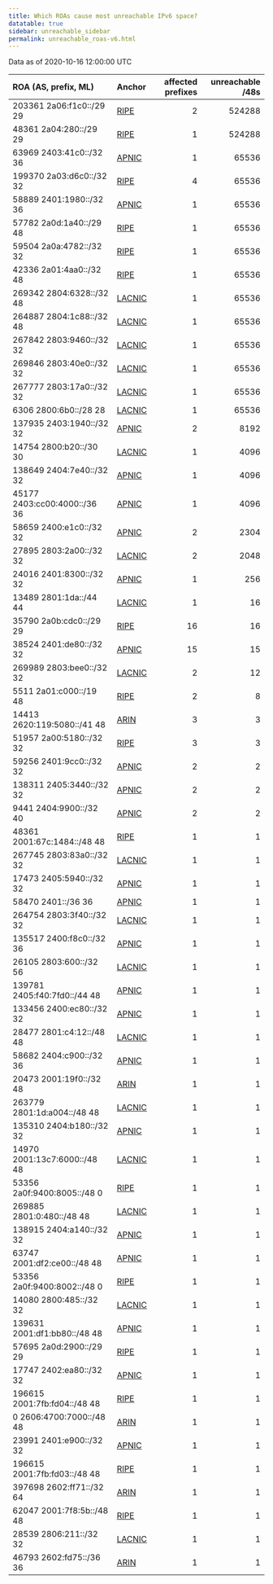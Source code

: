 ```yaml
---
title: Which ROAs cause most unreachable IPv6 space?
datatable: true
sidebar: unreachable_sidebar
permalink: unreachable_roas-v6.html
---
```


Data as of 2020-10-16 12:00:00 UTC


<div class="datatable-begin"></div>

| ROA (AS, prefix, ML)         | Anchor                                         |   affected prefixes |   unreachable /48s |
|:-----------------------------|:-----------------------------------------------|--------------------:|-------------------:|
| 203361 2a06:f1c0::/29 29     | [RIPE](unreachable_RIPE_NCC_RPKI_Root-v6.html) |                   2 |             524288 |
| 48361 2a04:280::/29 29       | [RIPE](unreachable_RIPE_NCC_RPKI_Root-v6.html) |                   1 |             524288 |
| 63969 2403:41c0::/32 36      | [APNIC](unreachable_APNIC_RPKI_Root-v6.html)   |                   1 |              65536 |
| 199370 2a03:d6c0::/32 32     | [RIPE](unreachable_RIPE_NCC_RPKI_Root-v6.html) |                   4 |              65536 |
| 58889 2401:1980::/32 36      | [APNIC](unreachable_APNIC_RPKI_Root-v6.html)   |                   1 |              65536 |
| 57782 2a0d:1a40::/29 48      | [RIPE](unreachable_RIPE_NCC_RPKI_Root-v6.html) |                   1 |              65536 |
| 59504 2a0a:4782::/32 32      | [RIPE](unreachable_RIPE_NCC_RPKI_Root-v6.html) |                   1 |              65536 |
| 42336 2a01:4aa0::/32 48      | [RIPE](unreachable_RIPE_NCC_RPKI_Root-v6.html) |                   1 |              65536 |
| 269342 2804:6328::/32 48     | [LACNIC](unreachable_LACNIC_RPKI_Root-v6.html) |                   1 |              65536 |
| 264887 2804:1c88::/32 48     | [LACNIC](unreachable_LACNIC_RPKI_Root-v6.html) |                   1 |              65536 |
| 267842 2803:9460::/32 32     | [LACNIC](unreachable_LACNIC_RPKI_Root-v6.html) |                   1 |              65536 |
| 269846 2803:40e0::/32 32     | [LACNIC](unreachable_LACNIC_RPKI_Root-v6.html) |                   1 |              65536 |
| 267777 2803:17a0::/32 32     | [LACNIC](unreachable_LACNIC_RPKI_Root-v6.html) |                   1 |              65536 |
| 6306 2800:6b0::/28 28        | [LACNIC](unreachable_LACNIC_RPKI_Root-v6.html) |                   1 |              65536 |
| 137935 2403:1940::/32 32     | [APNIC](unreachable_APNIC_RPKI_Root-v6.html)   |                   2 |               8192 |
| 14754 2800:b20::/30 30       | [LACNIC](unreachable_LACNIC_RPKI_Root-v6.html) |                   1 |               4096 |
| 138649 2404:7e40::/32 32     | [APNIC](unreachable_APNIC_RPKI_Root-v6.html)   |                   1 |               4096 |
| 45177 2403:cc00:4000::/36 36 | [APNIC](unreachable_APNIC_RPKI_Root-v6.html)   |                   1 |               4096 |
| 58659 2400:e1c0::/32 32      | [APNIC](unreachable_APNIC_RPKI_Root-v6.html)   |                   2 |               2304 |
| 27895 2803:2a00::/32 32      | [LACNIC](unreachable_LACNIC_RPKI_Root-v6.html) |                   2 |               2048 |
| 24016 2401:8300::/32 32      | [APNIC](unreachable_APNIC_RPKI_Root-v6.html)   |                   1 |                256 |
| 13489 2801:1da::/44 44       | [LACNIC](unreachable_LACNIC_RPKI_Root-v6.html) |                   1 |                 16 |
| 35790 2a0b:cdc0::/29 29      | [RIPE](unreachable_RIPE_NCC_RPKI_Root-v6.html) |                  16 |                 16 |
| 38524 2401:de80::/32 32      | [APNIC](unreachable_APNIC_RPKI_Root-v6.html)   |                  15 |                 15 |
| 269989 2803:bee0::/32 32     | [LACNIC](unreachable_LACNIC_RPKI_Root-v6.html) |                   2 |                 12 |
| 5511 2a01:c000::/19 48       | [RIPE](unreachable_RIPE_NCC_RPKI_Root-v6.html) |                   2 |                  8 |
| 14413 2620:119:5080::/41 48  | [ARIN](unreachable_ARIN-v6.html)               |                   3 |                  3 |
| 51957 2a00:5180::/32 32      | [RIPE](unreachable_RIPE_NCC_RPKI_Root-v6.html) |                   3 |                  3 |
| 59256 2401:9cc0::/32 32      | [APNIC](unreachable_APNIC_RPKI_Root-v6.html)   |                   2 |                  2 |
| 138311 2405:3440::/32 32     | [APNIC](unreachable_APNIC_RPKI_Root-v6.html)   |                   2 |                  2 |
| 9441 2404:9900::/32 40       | [APNIC](unreachable_APNIC_RPKI_Root-v6.html)   |                   2 |                  2 |
| 48361 2001:67c:1484::/48 48  | [RIPE](unreachable_RIPE_NCC_RPKI_Root-v6.html) |                   1 |                  1 |
| 267745 2803:83a0::/32 32     | [LACNIC](unreachable_LACNIC_RPKI_Root-v6.html) |                   1 |                  1 |
| 17473 2405:5940::/32 32      | [APNIC](unreachable_APNIC_RPKI_Root-v6.html)   |                   1 |                  1 |
| 58470 2401::/36 36           | [APNIC](unreachable_APNIC_RPKI_Root-v6.html)   |                   1 |                  1 |
| 264754 2803:3f40::/32 32     | [LACNIC](unreachable_LACNIC_RPKI_Root-v6.html) |                   1 |                  1 |
| 135517 2400:f8c0::/32 36     | [APNIC](unreachable_APNIC_RPKI_Root-v6.html)   |                   1 |                  1 |
| 26105 2803:600::/32 56       | [LACNIC](unreachable_LACNIC_RPKI_Root-v6.html) |                   1 |                  1 |
| 139781 2405:f40:7fd0::/44 48 | [APNIC](unreachable_APNIC_RPKI_Root-v6.html)   |                   1 |                  1 |
| 133456 2400:ec80::/32 32     | [APNIC](unreachable_APNIC_RPKI_Root-v6.html)   |                   1 |                  1 |
| 28477 2801:c4:12::/48 48     | [LACNIC](unreachable_LACNIC_RPKI_Root-v6.html) |                   1 |                  1 |
| 58682 2404:c900::/32 36      | [APNIC](unreachable_APNIC_RPKI_Root-v6.html)   |                   1 |                  1 |
| 20473 2001:19f0::/32 48      | [ARIN](unreachable_ARIN-v6.html)               |                   1 |                  1 |
| 263779 2801:1d:a004::/48 48  | [LACNIC](unreachable_LACNIC_RPKI_Root-v6.html) |                   1 |                  1 |
| 135310 2404:b180::/32 32     | [APNIC](unreachable_APNIC_RPKI_Root-v6.html)   |                   1 |                  1 |
| 14970 2001:13c7:6000::/48 48 | [LACNIC](unreachable_LACNIC_RPKI_Root-v6.html) |                   1 |                  1 |
| 53356 2a0f:9400:8005::/48 0  | [RIPE](unreachable_RIPE_NCC_RPKI_Root-v6.html) |                   1 |                  1 |
| 269885 2801:0:480::/48 48    | [LACNIC](unreachable_LACNIC_RPKI_Root-v6.html) |                   1 |                  1 |
| 138915 2404:a140::/32 32     | [APNIC](unreachable_APNIC_RPKI_Root-v6.html)   |                   1 |                  1 |
| 63747 2001:df2:ce00::/48 48  | [APNIC](unreachable_APNIC_RPKI_Root-v6.html)   |                   1 |                  1 |
| 53356 2a0f:9400:8002::/48 0  | [RIPE](unreachable_RIPE_NCC_RPKI_Root-v6.html) |                   1 |                  1 |
| 14080 2800:485::/32 32       | [LACNIC](unreachable_LACNIC_RPKI_Root-v6.html) |                   1 |                  1 |
| 139631 2001:df1:bb80::/48 48 | [APNIC](unreachable_APNIC_RPKI_Root-v6.html)   |                   1 |                  1 |
| 57695 2a0d:2900::/29 29      | [RIPE](unreachable_RIPE_NCC_RPKI_Root-v6.html) |                   1 |                  1 |
| 17747 2402:ea80::/32 32      | [APNIC](unreachable_APNIC_RPKI_Root-v6.html)   |                   1 |                  1 |
| 196615 2001:7fb:fd04::/48 48 | [RIPE](unreachable_RIPE_NCC_RPKI_Root-v6.html) |                   1 |                  1 |
| 0 2606:4700:7000::/48 48     | [ARIN](unreachable_ARIN-v6.html)               |                   1 |                  1 |
| 23991 2401:e900::/32 32      | [APNIC](unreachable_APNIC_RPKI_Root-v6.html)   |                   1 |                  1 |
| 196615 2001:7fb:fd03::/48 48 | [RIPE](unreachable_RIPE_NCC_RPKI_Root-v6.html) |                   1 |                  1 |
| 397698 2602:ff71::/32 64     | [ARIN](unreachable_ARIN-v6.html)               |                   1 |                  1 |
| 62047 2001:7f8:5b::/48 48    | [RIPE](unreachable_RIPE_NCC_RPKI_Root-v6.html) |                   1 |                  1 |
| 28539 2806:211::/32 32       | [LACNIC](unreachable_LACNIC_RPKI_Root-v6.html) |                   1 |                  1 |
| 46793 2602:fd75::/36 36      | [ARIN](unreachable_ARIN-v6.html)               |                   1 |                  1 |

<div class="datatable-end"></div>